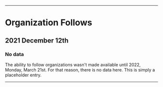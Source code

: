 
***

# Organization Follows

## 2021 December 12th

### No data

The ability to follow organizations wasn't made available until 2022, Monday, March 21st. For that reason, there is no data here. This is simply a placeholder entry.

***
